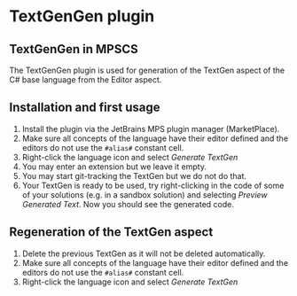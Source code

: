 # TextGenGen plugin

## TextGenGen in MPSCS

The TextGenGen plugin is used for generation of the TextGen aspect of the C# base language from
the Editor aspect.

##  Installation and first usage

1. Install the plugin via the JetBrains MPS plugin manager (MarketPlace).
2. Make sure all concepts of the language have their editor defined and the editors do not use
the `#alias#` constant cell.
3. Right-click the language icon and select *Generate TextGen*
4. You may enter an extension but we leave it empty.
5. You may start git-tracking the TextGen but we do not do that.
6. Your TextGen is ready to be used, try right-clicking in the code of some of your solutions
(e.g. in a sandbox solution) and selecting *Preview Generated Text*. Now you should see the
generated code.

## Regeneration of the TextGen aspect

1. Delete the previous TextGen as it will not be deleted automatically.
2. Make sure all concepts of the language have their editor defined and the editors do not use
the `#alias#` constant cell.
3. Right-click the language icon and select *Generate TextGen*
